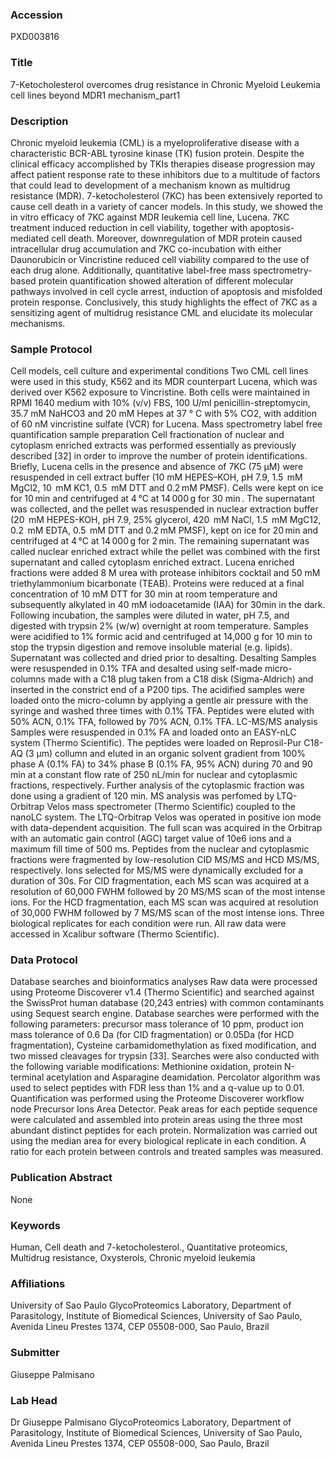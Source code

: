 ### Accession
PXD003816

### Title
7-Ketocholesterol overcomes drug resistance in Chronic Myeloid Leukemia cell lines beyond MDR1 mechanism_part1

### Description
Chronic myeloid leukemia (CML) is a myeloproliferative disease with a characteristic BCR-ABL tyrosine kinase (TK) fusion protein. Despite the clinical efficacy accomplished by TKIs therapies disease progression may affect patient response rate to these inhibitors due to a multitude of factors that could lead to development of a mechanism known as multidrug resistance (MDR). 7-ketocholesterol (7KC) has been extensively reported to cause cell death in a variety of cancer models. In this study, we showed the in vitro efficacy of 7KC against MDR leukemia cell line, Lucena. 7KC treatment induced reduction in cell viability, together with apoptosis-mediated cell death. Moreover, downregulation of MDR protein caused intracellular drug accumulation and 7KC co-incubation with either Daunorubicin or Vincristine reduced cell viability compared to the use of each drug alone. Additionally, quantitative label-free mass spectrometry-based protein quantification showed alteration of different molecular pathways involved in cell cycle arrest, induction of apoptosis and misfolded protein response. Conclusively, this study highlights the effect of 7KC as a sensitizing agent of multidrug resistance CML and elucidate its molecular mechanisms.

### Sample Protocol
Cell models, cell culture and experimental conditions Two CML cell lines were used in this study, K562 and its MDR counterpart Lucena, which was derived over K562 exposure to  Vincristine. Both cells were maintained in RPMI 1640 medium with 10% (v/v) FBS, 100 U/ml penicillin-streptomycin, 35.7 mM NaHCO3 and 20 mM Hepes at 37 ° C with 5% CO2, with addition of 60 nM vincristine sulfate (VCR) for Lucena. Mass spectrometry label free quantification sample preparation Cell fractionation of nuclear and cytoplasm enriched extracts was performed essentially as previously described [32] in order to improve the number of protein identifications. Briefly, Lucena cells in the presence and absence of 7KC (75 µM) were resuspended in cell extract buffer (10 mM HEPES–KOH, pH 7.9, 1.5  mM MgCl2, 10  mM KC1, 0.5  mM DTT and 0.2 mM PMSF). Cells were kept on ice for 10 min and centrifuged at 4 °C at 14 000 g for 30 min . The supernatant was collected, and the pellet was resuspended in nuclear extraction buffer (20  mM HEPES-KOH, pH 7.9, 25% glycerol, 420  mM NaCl, 1.5  mM MgC12, 0.2  mM EDTA, 0.5  mM DTT and 0.2 mM PMSF), kept on ice for 20 min and centrifuged at 4 °C at 14 000 g for 2 min. The remaining supernatant was called nuclear enriched extract while the pellet was combined with the first supernatant and called cytoplasm enriched extract. Lucena enriched fractions were added 8 M urea with protease inhibitors cocktail and 50 mM triethylammonium bicarbonate (TEAB). Proteins were reduced at a final concentration of 10 mM DTT for 30 min at room temperature and subsequently alkylated in 40 mM iodoacetamide (IAA) for 30min in the dark. Following incubation, the samples were diluted in water, pH 7.5, and digested with  trypsin 2% (w/w) overnight at room temperature. Samples were acidified to 1% formic acid and centrifuged at 14,000  g for 10 min to stop the trypsin digestion and remove insoluble material (e.g. lipids). Supernatant was collected and dried prior to desalting.  Desalting  Samples were resuspended in 0.1% TFA and desalted using self-made micro-columns made with a C18 plug taken from a C18 disk (Sigma-Aldrich) and inserted in the constrict end of a P200 tips. The acidified samples were loaded onto the micro-column by applying a gentle air pressure with the syringe and washed three times with 0.1% TFA. Peptides were eluted with 50% ACN, 0.1% TFA, followed by 70% ACN, 0.1% TFA.  LC-MS/MS analysis Samples were resuspended in 0.1% FA and loaded onto an EASY-nLC system (Thermo Scientific). The peptides were loaded on Reprosil-Pur C18-AQ (3 µm) collumn and eluted in an organic solvent gradient from 100% phase A (0.1% FA) to 34% phase B (0.1% FA, 95% ACN) during 70 and 90 min at a constant flow rate of 250 nL/min for nuclear and cytoplasmic fractions, respectively. Further analysis of the cytoplasmic fraction was done using a gradient of 120 min. MS analysis was perfomed by LTQ-Orbitrap Velos mass spectrometer (Thermo Scientific) coupled to the nanoLC system. The LTQ-Orbitrap Velos was operated in positive ion mode with data-dependent acquisition. The full scan was acquired in the Orbitrap with an automatic gain control (AGC) target value of 10e6 ions and a maximum fill time of 500 ms. Peptides from the nuclear and cytoplasmic fractions were fragmented by low-resolution CID MS/MS and HCD MS/MS, respectively. Ions selected for MS/MS were dynamically excluded for a duration of 30s. For CID fragmentation, each MS scan was acquired at a resolution of 60,000 FWHM followed by 20 MS/MS scan of the most intense ions. For the HCD fragmentation, each MS scan was acquired at resolution of 30,000 FWHM followed by 7 MS/MS scan of the most intense ions. Three biological replicates for each condition were run. All raw data were accessed in Xcalibur software (Thermo Scientific).

### Data Protocol
Database searches and bioinformatics analyses Raw data were processed using Proteome Discoverer v1.4 (Thermo Scientific) and searched against the SwissProt human database (20,243 entries) with common contaminants using Sequest search engine. Database searches were performed with the following parameters: precursor mass tolerance of 10 ppm, product ion mass tolerance of 0.6 Da (for CID fragmentation) or 0.05Da (for HCD fragmentation), Cysteine carbamidomethylation as fixed modification, and two missed cleavages for trypsin [33]. Searches were also conducted with the following variable modifications: Methionine oxidation, protein N-terminal acetylation and Asparagine deamidation. Percolator algorithm was used to select peptides with FDR less than 1% and a q-value up to 0.01. Quantification was performed using the Proteome Discoverer workflow node Precursor Ions Area Detector. Peak areas for each peptide sequence were calculated and assembled into protein areas using the three most abundant distinct peptides for each protein. Normalization was carried out using the median area for every biological replicate in each condition. A ratio for each protein between controls and treated samples was measured.

### Publication Abstract
None

### Keywords
Human, Cell death and 7-ketocholesterol., Quantitative proteomics, Multidrug resistance, Oxysterols, Chronic myeloid leukemia

### Affiliations
University of Sao Paulo
GlycoProteomics Laboratory, Department of Parasitology, Institute of Biomedical Sciences, University of Sao Paulo, Avenida Lineu Prestes 1374, CEP 05508-000, Sao Paulo, Brazil

### Submitter
Giuseppe Palmisano

### Lab Head
Dr Giuseppe Palmisano
GlycoProteomics Laboratory, Department of Parasitology, Institute of Biomedical Sciences, University of Sao Paulo, Avenida Lineu Prestes 1374, CEP 05508-000, Sao Paulo, Brazil


